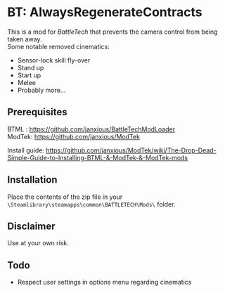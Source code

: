 # BT: AlwaysRegenerateContracts
This is a mod for *BattleTech* that prevents the camera control from being taken away.      
Some notable removed cinematics:
- Sensor-lock skill fly-over
- Stand up
- Start up
- Melee
- Probably more...

## Prerequisites

BTML : https://github.com/janxious/BattleTechModLoader   
ModTek: https://github.com/janxious/ModTek

Install guide: https://github.com/janxious/ModTek/wiki/The-Drop-Dead-Simple-Guide-to-Installing-BTML-&-ModTek-&-ModTek-mods

## Installation
Place the contents of the zip file in your `\Steamlibrary\steamapps\common\BATTLETECH\Mods\` folder.

## Disclaimer 
Use at your own risk.

## Todo
- Respect user settings in options menu regarding cinematics
